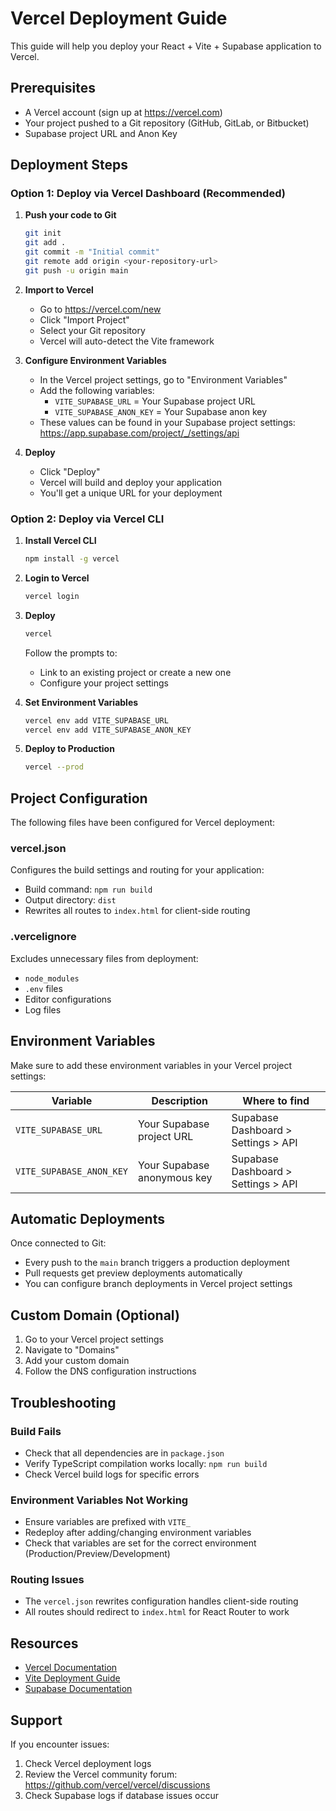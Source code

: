 # Vercel Deployment Guide

This guide will help you deploy your React + Vite + Supabase application to Vercel.

## Prerequisites

- A Vercel account (sign up at https://vercel.com)
- Your project pushed to a Git repository (GitHub, GitLab, or Bitbucket)
- Supabase project URL and Anon Key

## Deployment Steps

### Option 1: Deploy via Vercel Dashboard (Recommended)

1. **Push your code to Git**
   ```bash
   git init
   git add .
   git commit -m "Initial commit"
   git remote add origin <your-repository-url>
   git push -u origin main
   ```

2. **Import to Vercel**
   - Go to https://vercel.com/new
   - Click "Import Project"
   - Select your Git repository
   - Vercel will auto-detect the Vite framework

3. **Configure Environment Variables**
   - In the Vercel project settings, go to "Environment Variables"
   - Add the following variables:
     - `VITE_SUPABASE_URL` = Your Supabase project URL
     - `VITE_SUPABASE_ANON_KEY` = Your Supabase anon key
   - These values can be found in your Supabase project settings:
     https://app.supabase.com/project/_/settings/api

4. **Deploy**
   - Click "Deploy"
   - Vercel will build and deploy your application
   - You'll get a unique URL for your deployment

### Option 2: Deploy via Vercel CLI

1. **Install Vercel CLI**
   ```bash
   npm install -g vercel
   ```

2. **Login to Vercel**
   ```bash
   vercel login
   ```

3. **Deploy**
   ```bash
   vercel
   ```

   Follow the prompts to:
   - Link to an existing project or create a new one
   - Configure your project settings

4. **Set Environment Variables**
   ```bash
   vercel env add VITE_SUPABASE_URL
   vercel env add VITE_SUPABASE_ANON_KEY
   ```

5. **Deploy to Production**
   ```bash
   vercel --prod
   ```

## Project Configuration

The following files have been configured for Vercel deployment:

### vercel.json
Configures the build settings and routing for your application:
- Build command: `npm run build`
- Output directory: `dist`
- Rewrites all routes to `index.html` for client-side routing

### .vercelignore
Excludes unnecessary files from deployment:
- `node_modules`
- `.env` files
- Editor configurations
- Log files

## Environment Variables

Make sure to add these environment variables in your Vercel project settings:

| Variable | Description | Where to find |
|----------|-------------|---------------|
| `VITE_SUPABASE_URL` | Your Supabase project URL | Supabase Dashboard > Settings > API |
| `VITE_SUPABASE_ANON_KEY` | Your Supabase anonymous key | Supabase Dashboard > Settings > API |

## Automatic Deployments

Once connected to Git:
- Every push to the `main` branch triggers a production deployment
- Pull requests get preview deployments automatically
- You can configure branch deployments in Vercel project settings

## Custom Domain (Optional)

1. Go to your Vercel project settings
2. Navigate to "Domains"
3. Add your custom domain
4. Follow the DNS configuration instructions

## Troubleshooting

### Build Fails
- Check that all dependencies are in `package.json`
- Verify TypeScript compilation works locally: `npm run build`
- Check Vercel build logs for specific errors

### Environment Variables Not Working
- Ensure variables are prefixed with `VITE_`
- Redeploy after adding/changing environment variables
- Check that variables are set for the correct environment (Production/Preview/Development)

### Routing Issues
- The `vercel.json` rewrites configuration handles client-side routing
- All routes should redirect to `index.html` for React Router to work

## Resources

- [Vercel Documentation](https://vercel.com/docs)
- [Vite Deployment Guide](https://vitejs.dev/guide/static-deploy.html)
- [Supabase Documentation](https://supabase.com/docs)

## Support

If you encounter issues:
1. Check Vercel deployment logs
2. Review the Vercel community forum: https://github.com/vercel/vercel/discussions
3. Check Supabase logs if database issues occur

